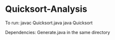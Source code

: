 # Quicksort-Analysis
To run:
javac Quicksort.java
java Quicksort

Dependencies:
Generate.java in the same directory
